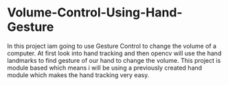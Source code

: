 # Volume-Control-Using-Hand-Gesture

In this project iam  going to use Gesture Control to change the volume of a computer. At first look into hand tracking and then opencv will use the hand landmarks to find gesture of our hand to change the volume. This project is module based which means i will be using a previously created hand module which makes the hand tracking very easy.